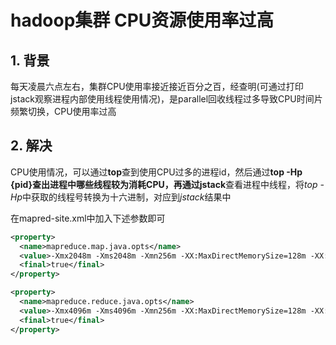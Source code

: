 # hadoop集群 CPU资源使用率过高

## 1. 背景

每天凌晨六点左右，集群CPU使用率接近接近百分之百，经查明(可通过打印jstack观察进程内部使用线程使用情况)，是parallel回收线程过多导致CPU时间片频繁切换，CPU使用率过高

## 2. 解决

CPU使用情况，可以通过**top**查到使用CPU过多的进程id，然后通过**top -Hp {pid}**查出进程中哪些线程较为消耗CPU，再通过**jstack**查看进程中线程，将*top -Hp*中获取的线程号转换为十六进制，对应到*jstack*结果中

在mapred-site.xml中加入下述参数即可

```xml
<property>
  <name>mapreduce.map.java.opts</name>
  <value>-Xmx2048m -Xms2048m -Xmn256m -XX:MaxDirectMemorySize=128m -XX:SurvivorRatio=6 -XX:MaxPermSize=128m -XX:ParallelGCThreads=10</value>
  <final>true</final>
</property>

<property>
  <name>mapreduce.reduce.java.opts</name>
  <value>-Xmx4096m -Xms4096m -Xmn256m -XX:MaxDirectMemorySize=128m -XX:SurvivorRatio=6 -XX:MaxPermSize=128m -XX:ParallelGCThreads=10</value>
  <final>true</final>
</property>
```

